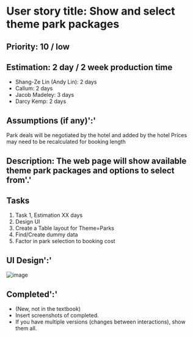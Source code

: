 # User story title: Show and select theme park packages

## Priority: 10 / low

## Estimation: 2 day / 2 week production time

* Shang-Ze Lin (Andy Lin): 2 days
* Callum: 2 days
* Jacob Madeley: 3 days
* Darcy Kemp: 2 days

## Assumptions (if any)':'

Park deals will be negotiated by the hotel and added by the hotel
Prices may need to be recalculated for booking length

## Description: The web page will show available theme park packages and options to select from'.'

## Tasks

1. Task 1, Estimation XX days
2. Design UI
3. Create a Table layout for Theme=Parks
4. Find/Create dummy data
5. Factor in park selection to booking cost

## UI Design':'

![image](https://github.com/JacobMadeley/cp3407-project-v2024/assets/110138379/34c0bfee-adcf-4049-ac5d-a1bda081b742)

## Completed':'

* (New, not in the textbook)
* Insert screenshots of completed.
* If you have multiple versions (changes between interactions), show them all.
